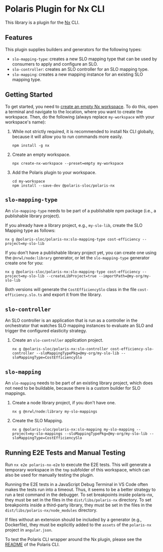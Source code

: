 # Polaris Plugin for Nx CLI

This library is a plugin for the [Nx](https://nx.dev) CLI.


## Features

This plugin supplies builders and generators for the following types:
* `slo-mapping-type`: creates a new SLO mapping type that can be used by consumers to apply and configure an SLO.
* `slo-controller`: creates an SLO controller for an SLO mapping type.
* `slo-mapping`: creates a new mapping instance for an existing SLO mapping type.


## Getting Started

To get started, you need to [create an empty Nx workspace](https://nx.dev/latest/node/getting-started/nx-setup).
To do this, open a terminal and navigate to the location, where you want to create the workspace.
Then, do the following (always replace `my-workspace` with your workspace's name):

1. While not strictly required, it is recommended to install Nx CLI globally, because it will allow you to run commands more easily.
    ```shell
    npm install -g nx
    ```

1. Create an empty workspace.
    ```shell
    npx create-nx-workspace --preset=empty my-workspace
    ```

1. Add the Polaris plugin to your workspace.
    ```shell
    cd my-workspace
    npm install --save-dev @polaris-sloc/polaris-nx
    ```



## `slo-mapping-type`

An `slo-mapping-type` needs to be part of a publishable npm package (i.e., a publishable library project).

If you already have a library project, e.g., `my-slo-lib`, create the SLO Mapping type as follows:

```shell
nx g @polaris-sloc/polaris-nx:slo-mapping-type cost-efficiency --project=my-slo-lib
```

If you don't have a publishable library project yet, you can create one using the `@nrwl/node:library` generator, or let the `slo-mapping-type` generator create one for you:

```shell
nx g @polaris-sloc/polaris-nx:slo-mapping-type cost-efficiency --project=my-slo-lib --createLibProject=true --importPath=@my-org/my-slo-lib
```

Both versions will generate the `CostEfficiencySlo` class in the file `cost-efficiency.slo.ts` and export it from the library.



## `slo-controller`

An SLO controller is an application that is run as a controller in the orchestrator that watches SLO mapping instances to evaluate an SLO and trigger the configured elasticity strategy.

1. Create an `slo-controller` application project.
    ```shell
    nx g @polaris-sloc/polaris-nx:slo-controller cost-efficiency-slo-controller --sloMappingTypePkg=@my-org/my-slo-lib --sloMappingType=CostEfficiencySlo
    ```



## `slo-mapping`

An `slo-mapping` needs to be part of an existing library project, which does not need to be buildable, because there is a custom builder for SLO mappings.

1. Create a node library project, if you don't have one.
    ```shell
    nx g @nrwl/node:library my-slo-mappings
    ```

1. Create the SLO Mapping.
    ```shell
    nx g @polaris-sloc/polaris-nx:slo-mapping my-slo-mapping --project=my-slo-mappings --sloMappingTypePkg=@my-org/my-slo-lib --sloMappingType=CostEfficiencySlo
    ```



## Running E2E Tests and Manual Testing

Run `nx e2e polaris-nx-e2e` to execute the E2E tests.
This will generate a temporary workspace in the `tmp` subfolder of this workspace, which can also be used for manually testing the plugin.

Running the E2E tests in a JavaScript Debug Terminal in VS Code often makes the tests run into a timeout.
Thus, it seems to be a better strategy to run a test command in the debugger.
To set breakpoints inside polaris-nx, they must be set in the files in the `dist/libs/polaris-nx` directory.
To set breakpoints inside a third-party library, they must be set in the files in the `dist/libs/polaris-nx/node_modules` directory.

If files without an extension should be included by a generator (e.g., Dockerfile), they must be explicitly added to the `assets` of the `polaris-nx` project in `angular.json`.

To test the Polaris CLI wrapper around the Nx plugin, please see the [README](../../apps/cli/polaris-cli/README.md) of the Polaris CLI.
